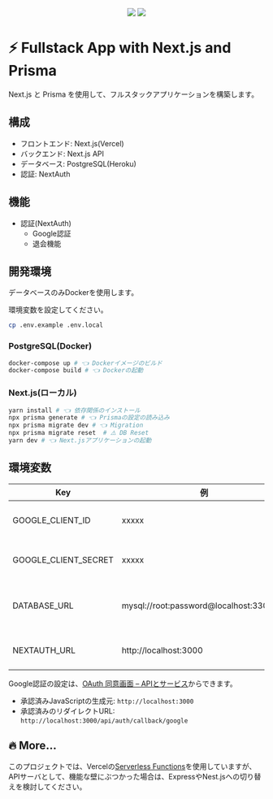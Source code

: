 <p align="center">
<img src="https://img.shields.io/badge/PRS-Welcome-7D83FD" />

<img src="https://img.shields.io/badge/LICENSE-MIT-7D83FD" />
</p>

# ⚡️ Fullstack App with Next.js and Prisma

Next.js と Prisma を使用して、フルスタックアプリケーションを構築します。

## 構成

- フロントエンド: Next.js(Vercel)
- バックエンド:  Next.js API
- データベース: PostgreSQL(Heroku)
- 認証: NextAuth

## 機能

- 認証(NextAuth)
  - Google認証
  - 退会機能

## 開発環境 

データベースのみDockerを使用します。

環境変数を設定してください。

```bash
cp .env.example .env.local
```

### PostgreSQL(Docker)

```bash
docker-compose up # 👈 Dockerイメージのビルド
docker-compose build # 👈 Dockerの起動
```

### Next.js(ローカル)

```bash
yarn install # 👈 依存関係のインストール
npx prisma generate # 👈 Prismaの設定の読み込み
npx prisma migrate dev # 👈 Migration
npx prisma migrate reset  # ⚠️ DB Reset
yarn dev # 👈 Next.jsアプリケーションの起動
```

## 環境変数

|Key|例|解説|
|---|---|---|
|GOOGLE_CLIENT_ID|xxxxx|Google認証で使用する|
|GOOGLE_CLIENT_SECRET|xxxxx|Google認証で使用する|
|DATABASE_URL|mysql://root:password@localhost:3306/db|Prismaで接続するデータベース|
|NEXTAUTH_URL|http://localhost:3000|NextAuthで使用するURL|

Google認証の設定は、[OAuth 同意画面 – APIとサービス](https://console.cloud.google.com/apis/credentials/consent)からできます。

- 承認済みJavaScriptの生成元: `http://localhost:3000`
- 承認済みのリダイレクトURL: `http://localhost:3000/api/auth/callback/google`

## 🔥 More...

このプロジェクトでは、Vercelの[Serverless Functions](https://vercel.com/docs/serverless-functions/introduction)を使用していますが、
APIサーバとして、機能な壁にぶつかった場合は、ExpressやNest.jsへの切り替えを検討してください。

